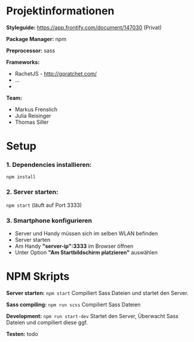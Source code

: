 # Projektinformationen
**Styleguide:** <https://app.frontify.com/document/147030> (Privat)

**Package Manager:** npm

**Preprocessor:** sass

**Frameworks:**
* RachetJS - <http://goratchet.com/>
* ...
* 

**Team:**
* Markus Frenslich
* Julia Reisinger
* Thomas Siller

# Setup
### 1. Dependencies installieren:
```npm install```


### 2. Server starten:
```npm start``` (läuft auf Port 3333)

### 3. Smartphone konfigurieren
* Server und Handy müssen sich im selben WLAN befinden
* Server starten
* Am Handy **"server-ip":3333** im Browser öffnen
* Unter Option **"Am Startbildschirm platzieren"** auswählen
 
# NPM Skripts
**Server starten:** ```npm start``` Compiliert Sass Dateien und startet den Server.

**Sass compiling:** ```npm run scss``` Compiliert Sass Dateien

**Development:** ```npm run start-dev``` Startet den Server, Überwacht Sass Dateien und compiliert diese ggf. 

**Testen:** todo